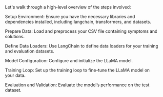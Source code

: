 Let's walk through a high-level overview of the steps involved:

Setup Environment: Ensure you have the necessary libraries and dependencies installed, including langchain, transformers, and datasets.

Prepare Data: Load and preprocess your CSV file containing symptoms and solutions.

Define Data Loaders: Use LangChain to define data loaders for your training and evaluation datasets.

Model Configuration: Configure and initialize the LLaMA model.

Training Loop: Set up the training loop to fine-tune the LLaMA model on your data.

Evaluation and Validation: Evaluate the model’s performance on the test dataset.

